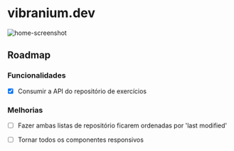# vibranium.dev



![home-screenshot](https://github.com/vibraniumdev/vibraniumdev.github.io/blob/master/media/home-screenshot.png)

## Roadmap

### Funcionalidades

- [x] Consumir a API do repositório de exercícios

### Melhorias


- [ ] Fazer ambas listas de repositório ficarem ordenadas por 'last modified'
- [ ] Tornar todos os componentes responsivos



